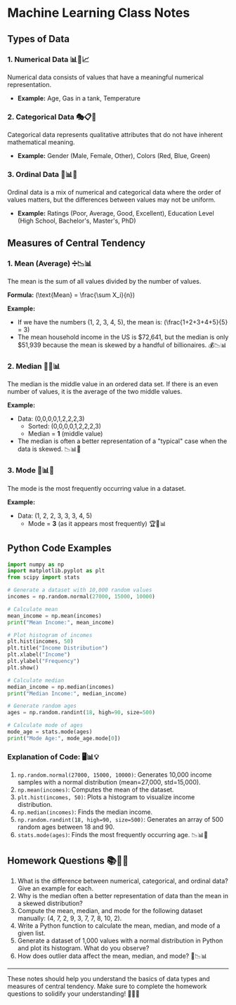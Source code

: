 # Machine Learning Class Notes

## Types of Data

### 1. Numerical Data 📊🔢📈

Numerical data consists of values that have a meaningful numerical representation.

- **Example:** Age, Gas in a tank, Temperature

### 2. Categorical Data 🎭📋📌

Categorical data represents qualitative attributes that do not have inherent mathematical meaning.

- **Example:** Gender (Male, Female, Other), Colors (Red, Blue, Green)

### 3. Ordinal Data 🔢📊📏

Ordinal data is a mix of numerical and categorical data where the order of values matters, but the differences between values may not be uniform.

- **Example:** Ratings (Poor, Average, Good, Excellent), Education Level (High School, Bachelor's, Master's, PhD)

## Measures of Central Tendency

### 1. Mean (Average) ➗📉📊

The mean is the sum of all values divided by the number of values.

**Formula:** \(\text{Mean} = \frac{\sum X_i}{n}\)

**Example:**

- If we have the numbers \(1, 2, 3, 4, 5\), the mean is: \(\frac{1+2+3+4+5}{5} = 3\)
- The mean household income in the US is \$72,641, but the median is only \$51,939 because the mean is skewed by a handful of billionaires. 💰📉📊

### 2. Median 📏🔢📊

The median is the middle value in an ordered data set. If there is an even number of values, it is the average of the two middle values.

**Example:**

- Data: \(0,0,0,0,1,2,2,2,3\)
  - Sorted: \(0,0,0,0,1,2,2,2,3\)
  - Median = **1** (middle value)
- The median is often a better representation of a "typical" case when the data is skewed. 📉📊📏

### 3. Mode 🔄📊🔢

The mode is the most frequently occurring value in a dataset.

**Example:**

- Data: \(1, 2, 2, 3, 3, 3, 4, 5\)
  - Mode = **3** (as it appears most frequently) 🏆🔢📊

## Python Code Examples

```python
import numpy as np
import matplotlib.pyplot as plt
from scipy import stats

# Generate a dataset with 10,000 random values
incomes = np.random.normal(27000, 15000, 10000)

# Calculate mean
mean_income = np.mean(incomes)
print("Mean Income:", mean_income)

# Plot histogram of incomes
plt.hist(incomes, 50)
plt.title("Income Distribution")
plt.xlabel("Income")
plt.ylabel("Frequency")
plt.show()

# Calculate median
median_income = np.median(incomes)
print("Median Income:", median_income)

# Generate random ages
ages = np.random.randint(18, high=90, size=500)

# Calculate mode of ages
mode_age = stats.mode(ages)
print("Mode Age:", mode_age.mode[0])
```

### Explanation of Code: 🖥️📊💡

1. `np.random.normal(27000, 15000, 10000)`: Generates 10,000 income samples with a normal distribution (mean=27,000, std=15,000).
2. `np.mean(incomes)`: Computes the mean of the dataset.
3. `plt.hist(incomes, 50)`: Plots a histogram to visualize income distribution.
4. `np.median(incomes)`: Finds the median income.
5. `np.random.randint(18, high=90, size=500)`: Generates an array of 500 random ages between 18 and 90.
6. `stats.mode(ages)`: Finds the most frequently occurring age. 📉📊📌

## Homework Questions 📚📝🤔

1. What is the difference between numerical, categorical, and ordinal data? Give an example for each.
2. Why is the median often a better representation of data than the mean in a skewed distribution?
3. Compute the mean, median, and mode for the following dataset manually: \(4, 7, 2, 9, 3, 7, 7, 8, 10, 2\).
4. Write a Python function to calculate the mean, median, and mode of a given list.
5. Generate a dataset of 1,000 values with a normal distribution in Python and plot its histogram. What do you observe?
6. How does outlier data affect the mean, median, and mode? 🎯📉📊

---

These notes should help you understand the basics of data types and measures of central tendency. Make sure to complete the homework questions to solidify your understanding! 🚀📖✅